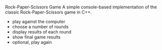 Rock-Paper-Scissors Game A simple console-based implementation of the classic Rock-Paper-Scissors game in C++.

- play against the computer
- choose a number of rounds
- display results of each round
- show final game results
- optional, play again
